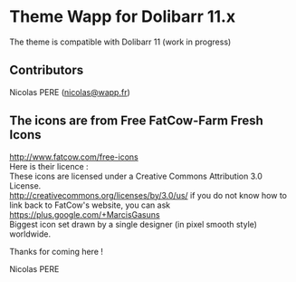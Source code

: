 # Theme Wapp for Dolibarr 11.x
The theme is compatible with Dolibarr 11 (work in progress)

## Contributors
Nicolas PERE (nicolas@wapp.fr)<br>

## The icons are from Free FatCow-Farm Fresh Icons
http://www.fatcow.com/free-icons
<br>
Here is their licence :
<br>
These icons are licensed under a Creative Commons Attribution 3.0 License.
<br>
http://creativecommons.org/licenses/by/3.0/us/ if you do not know how to link
back to FatCow's website, you can ask https://plus.google.com/+MarcisGasuns
<br>
Biggest icon set drawn by a single designer (in pixel smooth style) worldwide.


Thanks for coming here !

Nicolas PERE
